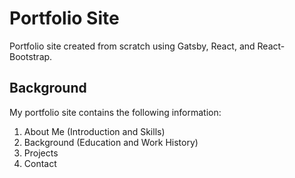 # Portfolio Site
Portfolio site created from scratch using Gatsby, React, and React-Bootstrap.

## Background
My portfolio site contains the following information:
1. About Me (Introduction and Skills)
2. Background (Education and Work History)
3. Projects
4. Contact
